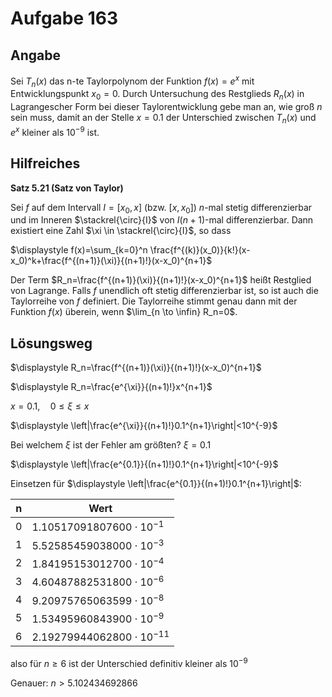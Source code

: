 # Aufgabe 163
## Angabe

Sei $T_n(x)$ das n-te Taylorpolynom der Funktion $f(x) = e^x$ mit Entwicklungspunkt
$x_0 = 0$. Durch Untersuchung des Restglieds $R_n(x)$ in Lagrangescher Form bei dieser Taylorentwicklung
gebe man an, wie groß $n$ sein muss, damit an der Stelle $x = 0.1$ der Unterschied
zwischen $T_n(x)$ und $e^x$ kleiner als $10^{-9}$ ist.

## Hilfreiches

**Satz 5.21 (Satz von Taylor)**

Sei $f$ auf dem Intervall $I=[x_0, x]$ (bzw. $[x,x_0]$) $n$-mal stetig differenzierbar und im Inneren $\stackrel{\circ}{I}$ von $I (n+1)$-mal differenzierbar. Dann existiert eine Zahl $\xi \in \stackrel{\circ}{I}$, so dass

$\displaystyle f(x)=\sum_{k=0}^n \frac{f^{(k)}(x_0)}{k!}(x-x_0)^k+\frac{f^{(n+1)}(\xi)}{(n+1)!}(x-x_0)^{n+1}$

Der Term $R_n=\frac{f^{(n+1)}(\xi)}{(n+1)!}(x-x_0)^{n+1}$ heißt Restglied von Lagrange. Falls $f$ unendlich oft stetig differenzierbar ist, so ist auch die Taylorreihe von $f$ definiert. Die Taylorreihe stimmt genau dann mit der Funktion $f(x)$ überein, wenn $\lim_{n \to \infin} R_n=0$.

## Lösungsweg

$\displaystyle R_n=\frac{f^{(n+1)}(\xi)}{(n+1)!}(x-x_0)^{n+1}$

$\displaystyle R_n=\frac{e^{\xi}}{(n+1)!}x^{n+1}$

$x=0.1,\quad 0 \le \xi \le x$

$\displaystyle \left|\frac{e^{\xi}}{(n+1)!}0.1^{n+1}\right|<10^{-9}$

Bei welchem $\xi$ ist der Fehler am größten? $\xi =0.1$

$\displaystyle \left|\frac{e^{0.1}}{(n+1)!}0.1^{n+1}\right|<10^{-9}$

Einsetzen für $\displaystyle \left|\frac{e^{0.1}}{(n+1)!}0.1^{n+1}\right|$:

| n | Wert |
|---|------|
| 0 |$1.10517091807600 \cdot 10^{-1}$      |
| 1 |$5.52585459038000 \cdot 10^{-3}$      |
| 2 |$1.84195153012700 \cdot 10^{-4}$      |
| 3 |$4.60487882531800 \cdot 10^{-6}$      |
| 4 |$9.20975765063599 \cdot 10^{-8}$      |
| 5 |$1.53495960843900 \cdot 10^{-9}$      |
| 6 | $2.19279944062800 \cdot 10^{-11}$ |

also für $n\ge6$ ist der Unterschied definitiv kleiner als $10^{-9}$

Genauer: $n > 5.102434692866$


